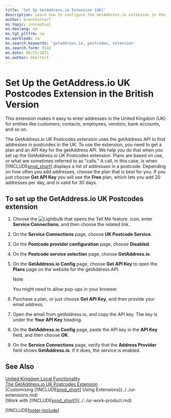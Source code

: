 ```yaml
---
title: 'Set Up GetAddress.io Extension [UK]'
description: Learn how to configure the GetAddress.io extension in the British version of Business Central.
author: brentholtorf
ms.topic: conceptual
ms.devlang: na
ms.tgt_pltfrm: na
ms.workload: na
ms.search.keywords: 'getaddress.io, postcodes, extension'
ms.search.form: 9142
ms.date: 06/25/2021
ms.author: bholtorf
---
```

# <a name="set-up-the-getaddressio-uk-postcodes-extension-in-the-british-version"></a><a name="set-up-the-getaddressio-uk-postcodes-extension-in-the-british-version"></a>Set Up the GetAddress.io UK Postcodes Extension in the British Version

This extension makes it easy to enter addresses in the United Kingdom (UK) for entities like customers, contacts, employees, vendors, bank accounts, and so on.

The GetAddress.io UK Postcodes extension uses the getAddress API to find addresses in postcodes in the UK. To use the extension, you need to get a plan and an API Key for the getAddress API. We help you do that when you set up the GetAddress.io UK Postcodes extension. Plans are based on use, or what are sometimes referred to as "calls." A call, in this case, is when [!INCLUDE[prod_short](../../includes/prod_short.md)] displays a list of addresses in a postcode. Depending on how often you add addresses, choose the plan that is best for you. If you just choose **Get API Key** you will use the **Free** plan, which lets you add 20 addresses per day, and is valid for 30 days.

## <a name="to-set-up-the-getaddressio-uk-postcodes-extension"></a><a name="to-set-up-the-getaddressio-uk-postcodes-extension"></a>To set up the GetAddress.io UK Postcodes extension

1. Choose the ![Lightbulb that opens the Tell Me feature.](../../media/ui-search/search_small.png "Tell me what you want to do") icon, enter **Service Connections**, and then choose the related link.  
2. On the **Service Connections** page, choose **UK Postcode Service**.
3. On the **Postcode provider configuration** page, choose **Disabled**.
4. On the **Postcode service selection** page, choose **GetAddress.io**.
5. On the **GetAddress.io Config** page, choose **Get API Key** to open the **Plans** page on the website for the getAddress API.  

    > [!NOTE]  
    >   You might need to allow pop-ups in your browser.

6. Purchase a plan, or just choose **Get API Key**, and then provide your email address.
7. Open the email from getAddress.io, and copy the API key. The key is under the **Your API Key** heading.
8. On the **GetAddress.io Config** page, paste the API key in the **API Key** field, and then choose **OK**.
9. On the **Service Connections** page, verify that the **Address Provider** field shows **GetAddress.io**. If it does, the service is enabled.

## <a name="see-also"></a><a name="see-also"></a>See Also

[United Kingdom Local Functionality](united-kingdom-local-functionality.md)  
[The GetAddress.io UK Postcodes Extension](ui-extensions-getaddressio.md)  
[Customising [!INCLUDE[prod_short](../../includes/prod_short.md)] Using Extensions](../../ui-extensions.md)  
[Work with [!INCLUDE[prod_short](../../includes/prod_short.md)]](../../ui-work-product.md)  


[!INCLUDE[footer-include](../../includes/footer-banner.md)]
